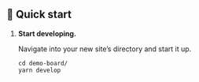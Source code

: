 ## 🚀 Quick start

1.  **Start developing.**

    Navigate into your new site’s directory and start it up.

    ```shell
    cd demo-board/
    yarn develop
    ```
